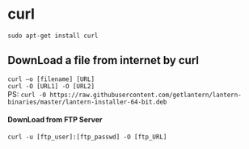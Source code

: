 # curl  
``` sudo apt-get install curl ```  

## DownLoad a file from internet by curl  
``` curl –o [filename] [URL] ```  
``` curl -O [URL1] -O [URL2] ```  
PS: ``` curl -0 https://raw.githubusercontent.com/getlantern/lantern-binaries/master/lantern-installer-64-bit.deb ```
#### DownLoad from FTP Server
``` curl -u [ftp_user]:[ftp_passwd] -O [ftp_URL] ```  
